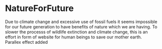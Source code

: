 <h1>NatureForFuture</h1>
Due to climate change and excessive use of fossil fuels it seems impossible for our future generation to have benefits of nature which we are having. To slower the processs of wildlife extinction and climate change, this is an effort in form of website for human beings to save our mother earth. 
Parallex effect added
